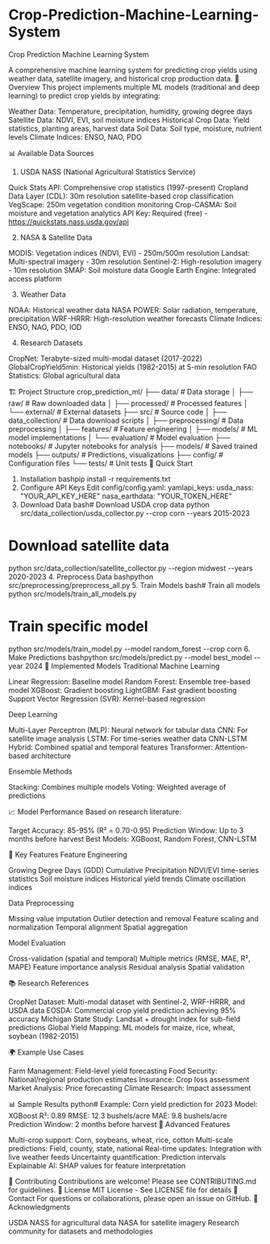 # Crop-Prediction-Machine-Learning-System
Crop Prediction Machine Learning System

A comprehensive machine learning system for predicting crop yields using weather data, satellite imagery, and historical crop production data.
🌾 Overview
This project implements multiple ML models (traditional and deep learning) to predict crop yields by integrating:

Weather Data: Temperature, precipitation, humidity, growing degree days
Satellite Data: NDVI, EVI, soil moisture indices
Historical Crop Data: Yield statistics, planting areas, harvest data
Soil Data: Soil type, moisture, nutrient levels
Climate Indices: ENSO, NAO, PDO

📊 Available Data Sources
1. USDA NASS (National Agricultural Statistics Service)

Quick Stats API: Comprehensive crop statistics (1997-present)
Cropland Data Layer (CDL): 30m resolution satellite-based crop classification
VegScape: 250m vegetation condition monitoring
Crop-CASMA: Soil moisture and vegetation analytics
API Key: Required (free) - https://quickstats.nass.usda.gov/api

2. NASA & Satellite Data

MODIS: Vegetation indices (NDVI, EVI) - 250m/500m resolution
Landsat: Multi-spectral imagery - 30m resolution
Sentinel-2: High-resolution imagery - 10m resolution
SMAP: Soil moisture data
Google Earth Engine: Integrated access platform

3. Weather Data

NOAA: Historical weather data
NASA POWER: Solar radiation, temperature, precipitation
WRF-HRRR: High-resolution weather forecasts
Climate Indices: ENSO, NAO, PDO, IOD

4. Research Datasets

CropNet: Terabyte-sized multi-modal dataset (2017-2022)
GlobalCropYield5min: Historical yields (1982-2015) at 5-min resolution
FAO Statistics: Global agricultural data

🏗️ Project Structure
crop_prediction_ml/
├── data/                  # Data storage
│   ├── raw/              # Raw downloaded data
│   ├── processed/        # Processed features
│   └── external/         # External datasets
├── src/                  # Source code
│   ├── data_collection/  # Data download scripts
│   ├── preprocessing/    # Data preprocessing
│   ├── features/         # Feature engineering
│   ├── models/          # ML model implementations
│   └── evaluation/      # Model evaluation
├── notebooks/           # Jupyter notebooks for analysis
├── models/             # Saved trained models
├── outputs/            # Predictions, visualizations
├── config/             # Configuration files
└── tests/              # Unit tests
🚀 Quick Start
1. Installation
bashpip install -r requirements.txt
2. Configure API Keys
Edit config/config.yaml:
yamlapi_keys:
  usda_nass: "YOUR_API_KEY_HERE"
  nasa_earthdata: "YOUR_TOKEN_HERE"
3. Download Data
bash# Download USDA crop data
python src/data_collection/usda_collector.py --crop corn --years 2015-2023

# Download satellite data
python src/data_collection/satellite_collector.py --region midwest --years 2020-2023
4. Preprocess Data
bashpython src/preprocessing/preprocess_all.py
5. Train Models
bash# Train all models
python src/models/train_all_models.py

# Train specific model
python src/models/train_model.py --model random_forest --crop corn
6. Make Predictions
bashpython src/models/predict.py --model best_model --year 2024
🤖 Implemented Models
Traditional Machine Learning

Linear Regression: Baseline model
Random Forest: Ensemble tree-based model
XGBoost: Gradient boosting
LightGBM: Fast gradient boosting
Support Vector Regression (SVR): Kernel-based regression

Deep Learning

Multi-Layer Perceptron (MLP): Neural network for tabular data
CNN: For satellite image analysis
LSTM: For time-series weather data
CNN-LSTM Hybrid: Combined spatial and temporal features
Transformer: Attention-based architecture

Ensemble Methods

Stacking: Combines multiple models
Voting: Weighted average of predictions

📈 Model Performance
Based on research literature:

Target Accuracy: 85-95% (R² = 0.70-0.95)
Prediction Window: Up to 3 months before harvest
Best Models: XGBoost, Random Forest, CNN-LSTM

🔧 Key Features
Feature Engineering

Growing Degree Days (GDD)
Cumulative Precipitation
NDVI/EVI time-series statistics
Soil moisture indices
Historical yield trends
Climate oscillation indices

Data Preprocessing

Missing value imputation
Outlier detection and removal
Feature scaling and normalization
Temporal alignment
Spatial aggregation

Model Evaluation

Cross-validation (spatial and temporal)
Multiple metrics (RMSE, MAE, R², MAPE)
Feature importance analysis
Residual analysis
Spatial validation

📚 Research References

CropNet Dataset: Multi-modal dataset with Sentinel-2, WRF-HRRR, and USDA data
EOSDA: Commercial crop yield prediction achieving 95% accuracy
Michigan State Study: Landsat + drought index for sub-field predictions
Global Yield Mapping: ML models for maize, rice, wheat, soybean (1982-2015)

🌍 Example Use Cases

Farm Management: Field-level yield forecasting
Food Security: National/regional production estimates
Insurance: Crop loss assessment
Market Analysis: Price forecasting
Climate Research: Impact assessment

📊 Sample Results
python# Example: Corn yield prediction for 2023
Model: XGBoost
R²: 0.89
RMSE: 12.3 bushels/acre
MAE: 9.8 bushels/acre
Prediction Window: 2 months before harvest
🔬 Advanced Features

Multi-crop support: Corn, soybeans, wheat, rice, cotton
Multi-scale predictions: Field, county, state, national
Real-time updates: Integration with live weather feeds
Uncertainty quantification: Prediction intervals
Explainable AI: SHAP values for feature interpretation

🤝 Contributing
Contributions are welcome! Please see CONTRIBUTING.md for guidelines.
📝 License
MIT License - See LICENSE file for details
📧 Contact
For questions or collaborations, please open an issue on GitHub.
🙏 Acknowledgments

USDA NASS for agricultural data
NASA for satellite imagery
Research community for datasets and methodologies
